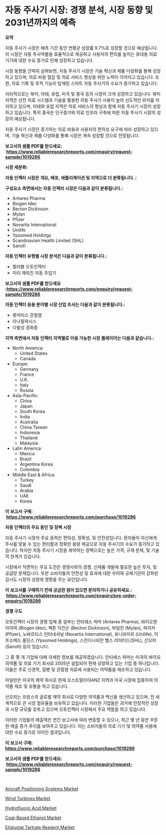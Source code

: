 <p><h1>자동 주사기 시장: 경쟁 분석, 시장 동향 및 2031년까지의 예측</h1></p><p><strong>요약</strong></p>
<p><p>자동 주사기 시장은 예측 기간 동안 연평균 성장률 9.7%로 성장할 것으로 예상됩니다. 이 시장은 자동 주사약물을 효율적으로 제공하고 사용자의 편의를 높이는 휴대용 의료 기기에 대한 수요 증가로 인해 성장하고 있습니다.</p><p>시장 동향을 간략히 살펴보면, 자동 주사기 시장은 기술 혁신과 제품 다양화를 통해 성장하고 있으며, 의료 비용 절감 및 의료 서비스 향상을 위한 노력이 이어지고 있습니다. 또한, 자료 기록 및 추적 기능이 탑재된 스마트 자동 주사기의 수요가 증가하고 있습니다.</p><p>지리적으로는 북미, 아태, 유럽, 미국 및 중국 등의 시장이 크게 성장하고 있습니다. 북미 지역은 선진 의료 시스템과 기술을 활용한 자동 주사기 사용이 높아 선도적인 위치를 차지하고 있으며, 아태와 유럽 지역은 의료 서비스의 향상과 함께 자동 주사기 시장이 성장하고 있습니다. 특히 중국은 인구증가와 의료 인프라 구축에 따른 자동 주사기 시장의 성장이 예상됩니다.</p><p>자동 주사기 시장은 증가하는 의료 비용과 사용자의 편의성 요구에 따라 성장하고 있으며, 기술 혁신과 제품 다양화를 통해 시장은 계속 성장할 것으로 전망됩니다.</p></p>
<p><strong>보고서의 샘플 PDF를 받으세요: &nbsp;<a href="https://www.reliableresearchreports.com/enquiry/request-sample/1019286">https://www.reliableresearchreports.com/enquiry/request-sample/1019286</a></strong></p>
<p><strong>시장 세분화:</strong></p>
<p><strong> 자동 인젝터 시장은 개요, 배포, 애플리케이션 및 지역으로 더 분류됩니다. :</strong></p>
<p><strong>구성요소 측면에서는 자동 인젝터 시장은 다음과 같이 분류됩니다.:</strong></p>
<p><ul><li>Antares Pharma</li><li>Biogen Idec</li><li>Becton Dickinson</li><li>Mylan</li><li>Pfizer</li><li>Novartis International</li><li>Unilife</li><li>Ypsomed Holdings</li><li>Scandinavian Health Limited (SHL)</li><li>Sanofi</li></ul></p>
<p><strong> 자동 인젝터 유형별 시장 분석은 다음과 같이 분류됩니다.:</strong></p>
<p><ul><li>필러블 오토인젝터</li><li>미리 채워진 자동 주입기</li></ul></p>
<p><strong>보고서의 샘플 PDF를 받으세요 :<a href="https://www.reliableresearchreports.com/enquiry/request-sample/1019286">https://www.reliableresearchreports.com/enquiry/request-sample/1019286</a></strong></p>
<p><strong> 자동 인젝터 응용 분야별 시장 산업 조사는 다음과 같이 분류됩니다.:</strong></p>
<p><ul><li>류마티스 관절염</li><li>아나필락시스</li><li>다발성 경화증</li></ul></p>
<p><strong>지역 측면에서 자동 인젝터 지역별로 이용 가능한 시장 플레이어는 다음과 같습니다.:</strong></p>
<p><ul>
    <li>
        North America:
        <ul>
            <li>United States</li>
            <li>Canada</li>
        </ul>
    </li>
    <li>
        Europe:
        <ul>
            <li>Germany</li>
            <li>France</li>
            <li>U.K.</li>
            <li>Italy</li>
            <li>Russia</li>
        </ul>
    </li>
    <li>
        Asia-Pacific:
        <ul>
            <li>China</li>
            <li>Japan</li>
            <li>South Korea</li>
            <li>India</li>
            <li>Australia</li>
            <li>China Taiwan</li>
            <li>Indonesia</li>
            <li>Thailand</li>
            <li>Malaysia</li>
        </ul>
    </li>
    <li>
        Latin America:
        <ul>
            <li>Mexico</li>
            <li>Brazil</li>
            <li>Argentina Korea</li>
            <li>Colombia</li>
        </ul>
    </li>
    <li>
        Middle East & Africa:
        <ul>
            <li>Turkey</li>
            <li>Saudi</li>
            <li>Arabia</li>
            <li>UAE</li>
            <li>Korea</li>
        </ul>
    </li>
    </ul></p>
<p><strong>이 보고서 구매: &nbsp;<a href="https://www.reliableresearchreports.com/purchase/1019286">https://www.reliableresearchreports.com/purchase/1019286</a></strong></p>
<p><strong>자동 인젝터의 주요 동인 및 장벽 시장</strong></p>
<p><p>자동 주사기 시장의 주요 동력은 편의성, 정확성, 및 안전성입니다. 환자들이 자신에게 주사를 맞을 수 있는 편리함과 정확한 용량 제공으로 자동 주사기의 수요가 증가하고 있습니다. 하지만 자동 주사기 시장을 제약하는 장벽으로는 높은 가격, 규제 문제, 및 기술적 한계가 있습니다.</p><p>시장에서 직면하는 주요 도전은 경쟁사와의 경쟁, 신제품 개발에 필요한 높은 투자, 및 공급망 문제입니다. 또한 소비자들의 안전성 및 효과에 대한 우려와 규제기관의 강화된 감시도 시장의 성장에 영향을 주는 요인입니다.</p></p>
<p><strong>이 보고서를 구매하기 전에 궁금한 점이 있으면 문의하거나 공유하세요.: &nbsp;<a href="https://www.reliableresearchreports.com/enquiry/pre-order-enquiry/1019286">https://www.reliableresearchreports.com/enquiry/pre-order-enquiry/1019286</a></strong></p>
<p><strong>경쟁 구도</strong></p>
<p><p>오토인젝터 시장의 경쟁 업체 중 일부는 안타레스 파마 (Antares Pharma), 바이오젠 아이덱 (Biogen Idec), 벡톤 딕킨슨 (Becton Dickinson), 마일란 (Mylan), 파이저 (Pfizer), 노바르티스 인터내셔널 (Novartis International), 유니라이프 (Unilife), 이프소메드 홀딩스 (Ypsomed Holdings), 스칸디나비안 헬스 리미티드(SHL), 산오피(Sanofi) 등이 있습니다. </p><p>그 중 몇 개 기업에 대해 자세한 정보를 제공하겠습니다. 안타레스 파마는 미국의 바이오의약품 및 의료 기기 회사로 2005년 설립되어 현재 성장하고 있는 기업 중 하나입니다. 이들은 주로 신경학, 질병 및 관절염 치료에 사용되는 의약품을 제조하고 있습니다. </p><p>마일란은 미국의 제약 회사로 현재 오스트랄리아ANZ 지역과 미국 시장에 집중하여 의약품 제조 및 유통을 하고 있습니다. </p><p>산오피는 프랑스의 글로벌 제약 회사로 다양한 의약품과 백신을 생산하고 있으며, 전 세계적으로 큰 시장 점유율을 보유하고 있습니다. 이러한 기업들은 과거에 안정적인 성장과 시장 규모를 갖추고 있으며 오토인젝터 시장에서 주요 역할을 하고 있습니다.</p><p>이러한 기업들의 매출액은 연간 보고서에 따라 변동할 수 있으나, 최근 몇 년 동안 꾸준한 매출 증가 추이를 보여주고 있습니다. 이는 소비자들의 의료 기기 및 의약품 사용에 대한 수요 증가로 이어진 결과입니다.</p></p>
<p><strong>이 보고서 구매: &nbsp; <a href="https://www.reliableresearchreports.com/purchase/1019286">https://www.reliableresearchreports.com/purchase/1019286</a></strong></p>
<p><strong>보고서의 샘플 PDF를 받으세요: &nbsp;<a href="https://www.reliableresearchreports.com/enquiry/request-sample/1019286">https://www.reliableresearchreports.com/enquiry/request-sample/1019286</a></strong><strong></strong></p>
<p>&nbsp;</p>
<p><p><a href="https://view.publitas.com/reportprime-1/insights-into-aircraft-positioning-systems-market-size-analysing-market-share-trends-and-growth-from-2023-to-2030/">Aircraft Positioning Systems Market</a></p><p><a href="https://view.publitas.com/reportprime-1/wind-turbines-market-research-report-forecasted-for-period-from-2023-2030-by-market-type-market-application-and-region/">Wind Turbines Market</a></p><p><a href="https://github.com/ashepherd82/Market-Research-Report-List-3/blob/main/hydrofluoric-acid-market.md">Hydrofluoric Acid Market</a></p><p><a href="https://pretty-mail-caf.notion.site/Coal-Based-Ethanol-Market-Dynamics-2024-2031-Also-about-Its-Market-Trends-Projections-and-Opportu-09cc310f2d5d4ae79a69e8df29b490fc">Coal-Based Ethanol Market</a></p><p><a href="https://issuu.com/reportprime-2/docs/eliglustat-tartrate-reagent-market-size-2030.pptx">Eliglustat Tartrate Reagent Market</a></p></p>